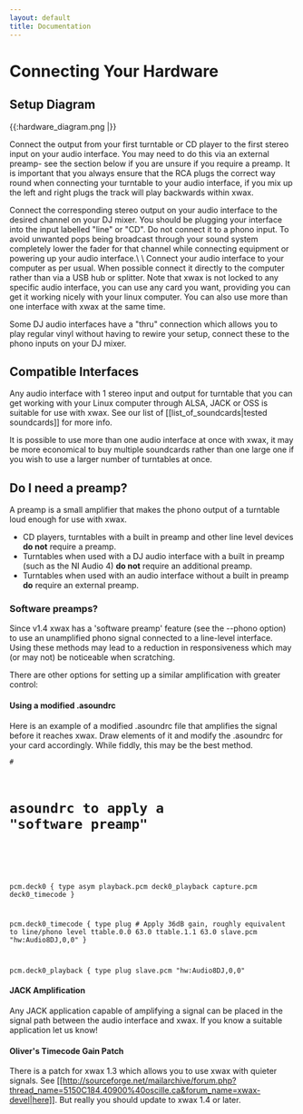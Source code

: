 ```yaml
---
layout: default
title: Documentation
---
```

# Connecting Your Hardware

## Setup Diagram

{{:hardware_diagram.png |}}

 Connect the output from your first turntable or CD player to the first stereo input on your audio interface. You may need to do this via an external preamp- see the section below if you are unsure if you require a preamp. It is important that you always ensure that the RCA plugs the correct way round when connecting your turntable to your audio interface, if you mix up the left and right plugs the track will play backwards within xwax.

Connect the corresponding stereo output on your audio interface to the desired channel on your DJ mixer. You should be plugging your interface into the input labelled "line" or "CD". Do not connect it to a phono input. To avoid unwanted pops being broadcast through your sound system completely lower the fader for that channel while connecting equipment or powering up your audio interface.\\ \\ Connect your audio interface to your computer as per usual. When possible connect it directly to the computer rather than via a USB hub or splitter. Note that xwax is not locked to any specific audio interface, you can use any card you want, providing you can get it working nicely with your linux computer. You can also use more than one interface with xwax at the same time.

Some DJ audio interfaces have a "thru" connection which allows you to play regular vinyl without having to rewire your setup, connect these to the phono inputs on your DJ mixer. 

## Compatible Interfaces

Any audio interface with 1 stereo input and output for turntable that you can get working with your Linux computer through ALSA, JACK or OSS is suitable for use with xwax. See our list of [[list_of_soundcards|tested soundcards]] for more info.

It is possible to use more than one audio interface at once with xwax, it may be more economical to buy multiple soundcards rather than one large one if you wish to use a larger number of turntables at once.
## Do I need a preamp?

A preamp is a small amplifier that makes the phono output of a turntable loud enough for use with xwax.

  * CD players, turntables with a built in preamp and other line level devices **do not** require a preamp.
  * Turntables when used with a DJ audio interface with a built in preamp (such as the NI Audio 4) **do not** require an additional preamp.
  * Turntables when used with an audio interface without a built in preamp **do** require an external preamp.

### Software preamps?

Since v1.4 xwax has a 'software preamp' feature (see the --phono option) to use an unamplified phono signal connected to a line-level interface. Using these methods may lead to a reduction in responsiveness which may (or may not) be noticeable when scratching.

There are other options for setting up a similar amplification with greater control:

#### Using a modified .asoundrc

Here is an example of a modified .asoundrc file that amplifies the signal before it reaches xwax. Draw elements of it and modify the .asoundrc for your card accordingly. While fiddly, this may be the best method.

<code c>#
# asoundrc to apply a "software preamp"
#

pcm.deck0 {
        type asym
        playback.pcm deck0_playback
        capture.pcm deck0_timecode
}

pcm.deck0_timecode {
        type plug
        # Apply 36dB gain, roughly equivalent to line/phono level
        ttable.0.0 63.0
        ttable.1.1 63.0
        slave.pcm "hw:Audio8DJ,0,0"
}

pcm.deck0_playback {
        type plug
        slave.pcm "hw:Audio8DJ,0,0"</code>

#### JACK Amplification

Any JACK application capable of amplifying a signal can be placed in the signal path between the audio interface and xwax. If you know a suitable application let us know!

#### Oliver's Timecode Gain Patch

There is a patch for xwax 1.3 which allows you to use xwax with quieter signals. See [[http://sourceforge.net/mailarchive/forum.php?thread_name=5150C184.40900%40oscille.ca&forum_name=xwax-devel|here]]. But really you should update to xwax 1.4 or later.